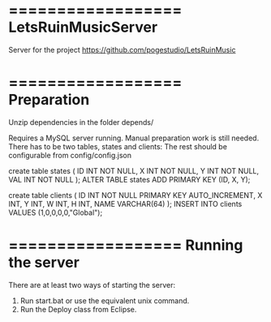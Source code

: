 ==================
LetsRuinMusicServer
===================

Server for the project https://github.com/pogestudio/LetsRuinMusic


==================
Preparation
==================

Unzip dependencies in the folder depends/

Requires a MySQL server running. 
Manual preparation work is still needed. There has to be two tables, states and clients:
The rest should be configurable from config/config.json

create table states
(
ID INT NOT NULL,
X INT NOT NULL,
Y INT NOT NULL,
VAL INT NOT NULL
);
ALTER TABLE states ADD PRIMARY KEY (ID, X, Y);

create table clients
(
ID INT NOT NULL PRIMARY KEY AUTO_INCREMENT,
X INT,
Y INT,
W INT,
H INT,
NAME VARCHAR(64)
);
INSERT INTO clients VALUES (1,0,0,0,0,"Global");


==================
Running the server
==================

There are at least two ways of starting the server:

1. Run start.bat or use the equivalent unix command.
2. Run the Deploy class from Eclipse.
